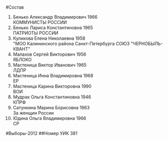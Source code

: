 #Состав
1. Бенько Александр Владимирович 1966   
    КОММУНИСТЫ РОССИИ
2. Бенько Лариса Константиновна 1965   
    ПАТРИОТЫ РОССИИ
3. Куликова Елена Николаевна 1958   
    "МОО Калининского района Санкт-Петербурга СОЮЗ "ЧЕРНОБЫЛЬ- КВАНТ"
4. Малахов Сергей Викторович 1956   
    ЯБЛОКО
5. Мастеница Виктор Иванович 1965   
    ЛДПР
6. Мастеница Инна Владимировна 1968   
    ЕР
7. Мастеница Карина Викторовна 1990   
    ВОИ
8. Мудрак Ольга Константиновна 1946   
    КПРФ
9. Сатункина Марина Борисовна 1963   
    За женщин России
10. Юдина Ольга Владимировна 1966   
    СР

#Выборы-2012
##Номер УИК
381
